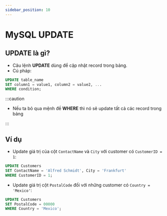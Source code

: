 ```yaml
---
sidebar_position: 10
---
```


# MySQL UPDATE

## UPDATE là gì?

- Câu lệnh **UPDATE** dùng để cập nhật record trong bảng.
- Cú pháp:

```sql
UPDATE table_name
SET column1 = value1, column2 = value2, ...
WHERE condition;
```

:::caution

- Nếu ta bỏ qua mệnh đề **WHERE** thì nó sẽ update tất cả các record trong bảng

:::

## Ví dụ

- Update giá trị của cột `ContactName` và `City` với customer có `CustomerID = 1`:

```sql
UPDATE Customers
SET ContactName = 'Alfred Schmidt', City = 'Frankfurt'
WHERE CustomerID = 1;
```

- Update giá trị cột `PostalCode` đối với những customer có `Country = 'Mexico'`:

```sql
UPDATE Customers
SET PostalCode = 00000
WHERE Country = 'Mexico';
```
